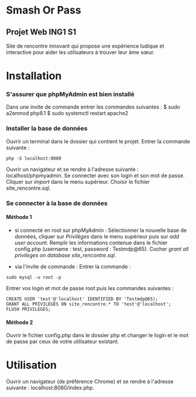 # Smash Or Pass
## Projet Web ING1 S1 

Site de rencontre innovant qui propose une expérience ludique et interactive pour aider les utilisateurs à trouver leur âme sœur.

# Installation 

### S'assurer que phpMyAdmin est bien installé 

Dans une invite de commande entrer les commandes suivantes : 
$ sudo a2enmod php8.1 
$ sudo systemctl restart apache2 

### Installer la base de données 
Ouvrir un terminal dans le dossier qui contient le projet. 
Entrer la commande suivante : 
```
php -S localhost:8080
```
Ouvrir un navigateur et se rendre à l'adresse suivante : localhost/phpmyadmin.
Se connecter avec son login et son mot de passe. 
Cliquer sur <i>import</i> dans le menu supérieur. 
Choisir le fichier site_rencontre.sql. 

### Se connecter à la base de données 
#### Méthode 1 

- si connecté en root sur phpMyAdmin :
Sélectionner la nouvelle base de données, cliquer sur <i>Privilèges</i> dans le menu supérieur puis sur <i>add user account</i>.
Remplir les informations contenue dans le fichier config.php (username : test, password : Testmdp@65).
Cocher <i>grant all privileges on database site_rencontre.sql</i>. 

- via l'invite de commande :
Entrer la commande :
```
sudo mysql -u root -p
```
Entrer vos login et mot de passe root puis les commandes suivantes :
```
CREATE USER 'test'@'localhost' IDENTIFIED BY 'Testmdp@65);
GRANT ALL PRIVILEGES ON site_rencontre.* TO 'test'@'localhost';
FLUSH PRIVILEGES;
```

#### Méthode 2
Ouvrir le fichier config.php dans le dossier php et changer le login et le mot de passe par ceux de votre utilisateur existant. 

# Utilisation 
Ouvrir un navigateur (de préférence Chrome) et se rendre à l'adresse suivante : localhost:8080/index.php. 




